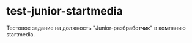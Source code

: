 # test-junior-startmedia
Тестовое задание на должность "Junior-разбработчик" в компанию startmedia.
